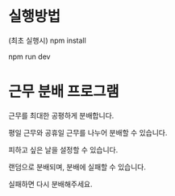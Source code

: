 # 실행방법

(최초 실행시) npm install

npm run dev

# 근무 분배 프로그램

근무를 최대한 공평하게 분배합니다.

평일 근무와 공휴일 근무를 나누어 분배할 수 있습니다.

피하고 싶은 날을 설정할 수 있습니다.

랜덤으로 분배되며, 분배에 실패할 수 있습니다.

실패하면 다시 분배해주세요.
